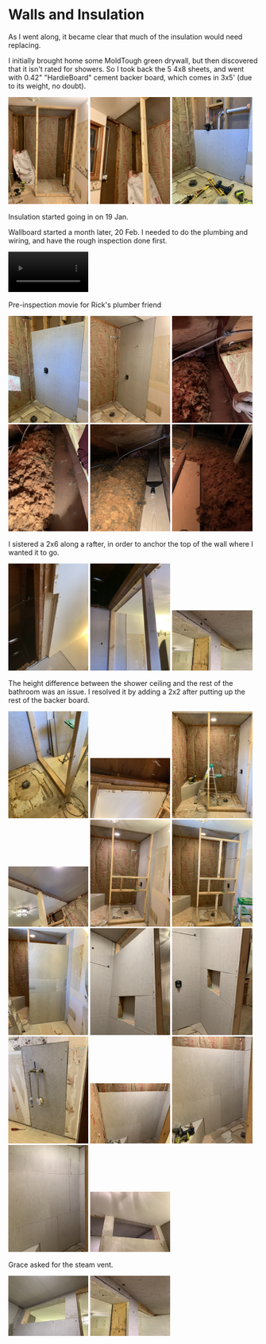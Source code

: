 # Walls and Insulation

As I went along, it became clear that much of the insulation would need replacing.

I initially brought home some MoldTough green drywall, but then discovered that it isn't rated for showers.  So I took back the 5 4x8 sheets, and went with 0.42" "HardieBoard" cement backer board, which comes in 3x5' (due to its weight, no doubt).

<img width="32%" src="images/IMG_3916.jpg">
<img width="32%" src="images/IMG_3917.jpg">
<img width="32%" src="images/IMG_4023.jpg">

Insulation started going in on 19 Jan.

Wallboard started a month later, 20 Feb.  I needed to do the plumbing and wiring, and have the rough inspection done first.

<video width="32%" controls>
  <source src="images/IMG_4003-480p.mov">
</video>
<p>Pre-inspection movie for Rick's plumber friend</p>

<img width="32%" src="images/IMG_4024.jpg">
<img width="32%" src="images/IMG_4025.jpg">
<img width="32%" src="images/IMG_4027.jpg">
<img width="32%" src="images/IMG_4028.jpg">
<img width="32%" src="images/IMG_4029.jpg">

<img width="32%" src="images/IMG_4030.jpg">

I sistered a 2x6 along a rafter, in order to anchor the top of the wall where I wanted it to go.

<img width="32%" src="images/IMG_4031.jpg">
<img width="32%" src="images/IMG_4032.jpg">
<img width="32%" src="images/IMG_4207.jpg">

The height difference between the shower ceiling and the rest of the bathroom was an issue.  I resolved it by adding a 2x2 after putting up the rest of the backer board.

<img width="32%" src="images/IMG_4033.jpg">
<img width="32%" src="images/IMG_4034.jpg">
<img width="32%" src="images/IMG_4035.jpg">
<img width="32%" src="images/IMG_4036.jpg">
<img width="32%" src="images/IMG_4041.jpg">
<img width="32%" src="images/IMG_4045.jpg">
<img width="32%" src="images/IMG_4053.jpg">
<img width="32%" src="images/IMG_4055.jpg">
<img width="32%" src="images/IMG_4056.jpg">
<img width="32%" src="images/IMG_4059.jpg">
<img width="32%" src="images/IMG_4064.jpg">
<img width="32%" src="images/IMG_4065.jpg">
<img width="32%" src="images/IMG_4067.jpg">
<img width="32%" src="images/IMG_4205.jpg">

Grace asked for the steam vent.

<img width="32%" src="images/IMG_4206.jpg">
<img width="32%" src="images/IMG_4207.jpg">
